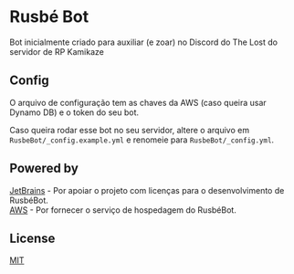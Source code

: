 # Rusbé Bot
Bot inicialmente criado para auxiliar (e zoar) no Discord do The Lost do servidor de RP Kamikaze

## Config
O arquivo de configuração tem as chaves da AWS (caso queira usar Dynamo DB) e o token do seu bot.

Caso queira rodar esse bot no seu servidor, altere o arquivo em `RusbeBot/_config.example.yml` e renomeie para `RusbeBot/_config.yml`.

## Powered by
[JetBrains](https://jetbrains.com/) - Por apoiar o projeto com licenças para o desenvolvimento de RusbéBot. <br/>
[AWS](https://aws.amazon.com/) - Por fornecer o serviço de hospedagem do RusbéBot.

## License
[MIT](https://choosealicense.com/licenses/mit/)

